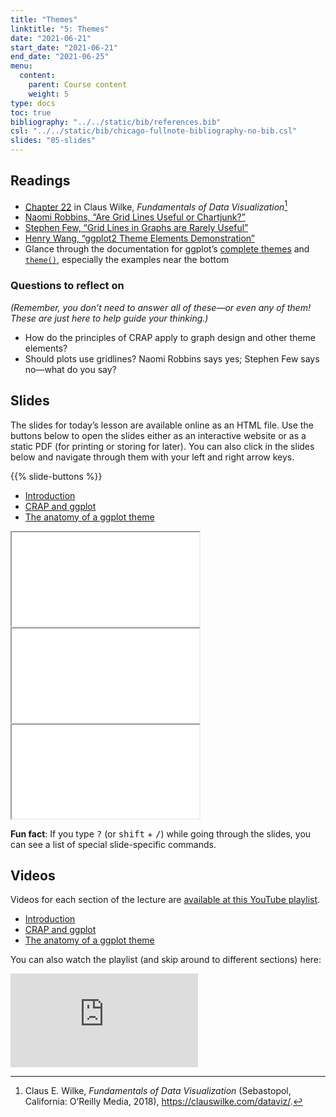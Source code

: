 ```yaml
---
title: "Themes"
linktitle: "5: Themes"
date: "2021-06-21"
start_date: "2021-06-21"
end_date: "2021-06-25"
menu:
  content:
    parent: Course content
    weight: 5
type: docs
toc: true
bibliography: "../../static/bib/references.bib"
csl: "../../static/bib/chicago-fullnote-bibliography-no-bib.csl"
slides: "05-slides"
---
```


## Readings

-   <i class="fas fa-book"></i> [Chapter 22](https://clauswilke.com/dataviz/figure-titles-captions.html) in Claus Wilke, *Fundamentals of Data Visualization*[^1]
-   <i class="fas fa-external-link-square-alt"></i> [Naomi Robbins, “Are Grid Lines Useful or Chartjunk?”](https://www.forbes.com/sites/naomirobbins/2012/02/22/are-grid-lines-useful-or-chartjunk/#3b49a4044283)
-   <i class="fas fa-external-link-square-alt"></i> [Stephen Few, “Grid Lines in Graphs are Rarely Useful”](http://www.perceptualedge.com/articles/dmreview/grid_lines.pdf)
-   <i class="fas fa-external-link-square-alt"></i> [Henry Wang, “ggplot2 Theme Elements Demonstration”](https://henrywang.nl/ggplot2-theme-elements-demonstration/)
-   <i class="fas fa-external-link-square-alt"></i> Glance through the documentation for ggplot’s [complete themes](https://ggplot2.tidyverse.org/reference/ggtheme.html) and [`theme()`](https://ggplot2.tidyverse.org/reference/theme.html), especially the examples near the bottom

### Questions to reflect on

*(Remember, you don’t need to answer all of these—or even any of them! These are just here to help guide your thinking.)*

-   How do the principles of CRAP apply to graph design and other theme elements?
-   Should plots use gridlines? Naomi Robbins says yes; Stephen Few says no—what do you say?

## Slides

The slides for today’s lesson are available online as an HTML file. Use the buttons below to open the slides either as an interactive website or as a static PDF (for printing or storing for later). You can also click in the slides below and navigate through them with your left and right arrow keys.

{{% slide-buttons %}}

<ul class="nav nav-tabs" id="slide-tabs" role="tablist">
<li class="nav-item">
<a class="nav-link active" id="introduction-tab" data-toggle="tab" href="#introduction" role="tab" aria-controls="introduction" aria-selected="true">Introduction</a>
</li>
<li class="nav-item">
<a class="nav-link" id="crap-and-ggplot-tab" data-toggle="tab" href="#crap-and-ggplot" role="tab" aria-controls="crap-and-ggplot" aria-selected="false">CRAP and ggplot</a>
</li>
<li class="nav-item">
<a class="nav-link" id="the-anatomy-of-a-ggplot-theme-tab" data-toggle="tab" href="#the-anatomy-of-a-ggplot-theme" role="tab" aria-controls="the-anatomy-of-a-ggplot-theme" aria-selected="false">The anatomy of a ggplot theme</a>
</li>
</ul>

<div id="slide-tabs" class="tab-content">

<div id="introduction" class="tab-pane fade show active" role="tabpanel" aria-labelledby="introduction-tab">

<div class="embed-responsive embed-responsive-16by9">

<iframe class="embed-responsive-item" src="/slides/05-slides.html#1">
</iframe>

</div>

</div>

<div id="crap-and-ggplot" class="tab-pane fade" role="tabpanel" aria-labelledby="crap-and-ggplot-tab">

<div class="embed-responsive embed-responsive-16by9">

<iframe class="embed-responsive-item" src="/slides/05-slides.html#crap-ggplot">
</iframe>

</div>

</div>

<div id="the-anatomy-of-a-ggplot-theme" class="tab-pane fade" role="tabpanel" aria-labelledby="the-anatomy-of-a-ggplot-theme-tab">

<div class="embed-responsive embed-responsive-16by9">

<iframe class="embed-responsive-item" src="/slides/05-slides.html#anatomy">
</iframe>

</div>

</div>

</div>

<div class="fyi">

**Fun fact**: If you type <kbd>?</kbd> (or <kbd>shift</kbd> + <kbd>/</kbd>) while going through the slides, you can see a list of special slide-specific commands.

</div>

## Videos

Videos for each section of the lecture are [available at this YouTube playlist](https://www.youtube.com/playlist?list=PLS6tnpTr39sEsSJ16BKgXPNFcl3y6gjEv).

-   [Introduction](https://www.youtube.com/watch?v=s9YBf8Rf21s&list=PLS6tnpTr39sEsSJ16BKgXPNFcl3y6gjEv)
-   [CRAP and ggplot](https://www.youtube.com/watch?v=BQ3wRMAMeBQ&list=PLS6tnpTr39sEsSJ16BKgXPNFcl3y6gjEv)
-   [The anatomy of a ggplot theme](https://www.youtube.com/watch?v=V0CzheP9yMc&list=PLS6tnpTr39sEsSJ16BKgXPNFcl3y6gjEv)

You can also watch the playlist (and skip around to different sections) here:

<div class="embed-responsive embed-responsive-16by9">

<iframe class="embed-responsive-item" src="https://www.youtube.com/embed/playlist?list=PLS6tnpTr39sEsSJ16BKgXPNFcl3y6gjEv" frameborder="0" allow="accelerometer; autoplay; encrypted-media; gyroscope; picture-in-picture" allowfullscreen>
</iframe>

</div>

[^1]: Claus E. Wilke, *Fundamentals of Data Visualization* (Sebastopol, California: O’Reilly Media, 2018), <https://clauswilke.com/dataviz/>.
